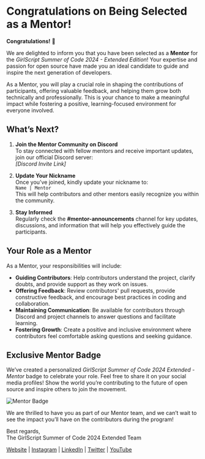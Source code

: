 # Congratulations on Being Selected as a Mentor!

**Congratulations!** 🎉

We are delighted to inform you that you have been selected as a **Mentor** for the *GirlScript Summer of Code 2024 - Extended Edition*! Your expertise and passion for open source have made you an ideal candidate to guide and inspire the next generation of developers.

As a Mentor, you will play a crucial role in shaping the contributions of participants, offering valuable feedback, and helping them grow both technically and professionally. This is your chance to make a meaningful impact while fostering a positive, learning-focused environment for everyone involved.

## What’s Next?

1. **Join the Mentor Community on Discord**  
   To stay connected with fellow mentors and receive important updates, join our official Discord server:  
   *[Discord Invite Link]*

2. **Update Your Nickname**  
   Once you’ve joined, kindly update your nickname to:  
   `Name | Mentor`  
   This will help contributors and other mentors easily recognize you within the community.

3. **Stay Informed**  
   Regularly check the **#mentor-announcements** channel for key updates, discussions, and information that will help you effectively guide the participants.

## Your Role as a Mentor

As a Mentor, your responsibilities will include:
- **Guiding Contributors**: Help contributors understand the project, clarify doubts, and provide support as they work on issues.
- **Offering Feedback**: Review contributors' pull requests, provide constructive feedback, and encourage best practices in coding and collaboration.
- **Maintaining Communication**: Be available for contributors through Discord and project channels to answer questions and facilitate learning.
- **Fostering Growth**: Create a positive and inclusive environment where contributors feel comfortable asking questions and seeking guidance.

## Exclusive Mentor Badge

We’ve created a personalized *GirlScript Summer of Code 2024 Extended - Mentor* badge to celebrate your role. Feel free to share it on your social media profiles! Show the world you’re contributing to the future of open source and inspire others to join the movement.

![Mentor Badge](link-to-badge)

We are thrilled to have you as part of our Mentor team, and we can’t wait to see the impact you’ll have on the contributors during the program!

Best regards,  
The GirlScript Summer of Code 2024 Extended Team

[Website](https://gssoc.girlscript.tech/) | [Instagram](https://www.instagram.com/girlscriptsummerofcode/) | [LinkedIn](https://www.linkedin.com/company/girlscriptsoc/) | [Twitter](https://x.com/girlscriptsoc) | [YouTube](https://www.youtube.com/@girlscriptfoundation45)
